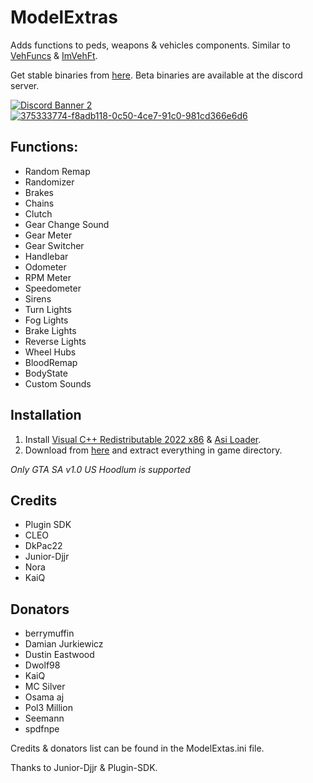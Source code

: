 # ModelExtras
Adds functions to peds, weapons & vehicles components. Similar to [VehFuncs](https://gtaforums.com/topic/904475-vehfuncs/) & [ImVehFt](https://gtaforums.com/topic/528175-improved-vehicle-features/).

Get stable binaries from [here]([https://github.com/user-grinch/GrinchTrainer-III-VC-SA/releases](https://github.com/user-grinch/ModelExtras/releases)). Beta binaries are available at the discord server.

[![Discord Banner 2](https://discordapp.com/api/guilds/689515979847237649/widget.png?style=banner2)](https://discord.gg/AduJVdyqCD)
[![375333774-f8adb118-0c50-4ce7-91c0-981cd366e6d6](https://github.com/user-attachments/assets/e6aa195c-e93a-41a9-8b14-2788bed2d7d1)](https://www.patreon.com/grinch_)

## Functions:
- Random Remap
- Randomizer
- Brakes
- Chains
- Clutch
- Gear Change Sound
- Gear Meter
- Gear Switcher
- Handlebar
- Odometer
- RPM Meter
- Speedometer
- Sirens
- Turn Lights
- Fog Lights
- Brake Lights
- Reverse Lights
- Wheel Hubs
- BloodRemap
- BodyState
- Custom Sounds

## Installation
1. Install [Visual C++ Redistributable 2022 x86](https://aka.ms/vs/17/release/vc_redist.x86.exe) &  [Asi Loader](https://www.gtagarage.com/mods/show.php?id=21709).
2. Download from [here](https://github.com/user-grinch/VehExtras/releases) and extract everything in game directory.

*Only GTA SA v1.0 US Hoodlum is supported*

## Credits
- Plugin SDK
- CLEO
- DkPac22
- Junior-Djjr
- Nora
- KaiQ

## Donators
- berrymuffin
- Damian Jurkiewicz
- Dustin Eastwood
- Dwolf98
- KaiQ
- MC Silver
- Osama aj
- Pol3 Million
- Seemann
- spdfnpe

Credits & donators list can be found in the ModelExtas.ini file.


Thanks to Junior-Djjr & Plugin-SDK.
